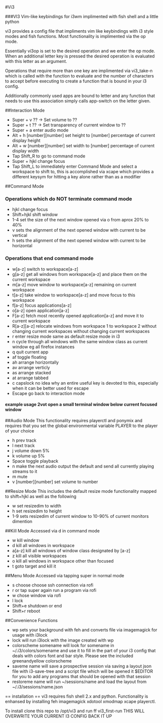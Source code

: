 #Vi3

###VI3 Vim-like keybindings for i3wm implimented with fish shell and a little python

vi3 provides a config file that impliments vim like keybindings with i3 style modes and fish functions.  Most functionality is implimented via the op mode.  

Essentially vi3op is set to the desired operation and we enter the op mode.  When an additional letter key is pressed the desired operation is evaluated with this letter as an argument.  

Operations that require more than one key are implimented via vi3_take-n which is called with the function to evaluate and the number of characters to accept before executing to create a function that is bound in your i3 config.

Additionally commonly used apps are bound to letter and any function that needs to use this association simply calls app-switch on the letter given.

##Interaction Mode
- Super + v ?? -> Set volume to ??
- Super + t ?? -> Set transparency of current window to ??
- Super + a enter audio mode
- Alt + h [number][number] set height to [number] percentage of current display height
- Alt + w [number][number] set width to [number] percentage of current display width
- Tap Shift_R to go to command mode
- Super + hjkl change focus
- Tap Shift_L to immediately enter Command Mode and select a workspace to shift to, this is accomplished via xcape which provides a different keysym for hitting a key alone rather than as a modifier

##Command Mode
### Operations which do NOT terminate command mode 
- hjkl change focus
- Shift+hjkl shift window
- 1-4 set the size of the next window opened via o from aprox 20% to 40%
- v sets the alignment of the next opened window with current to be vertical
- h sets the alignment of the next opened window with current to be horizontal

### Operations that end command mode
- w[a-z] switch to workspace[a-z]
- g[a-z] get all windows from workspace[a-z] and place them on the current workspace
- m[a-z] move window to workspace[a-z] remaining on current workspace
- t[a-z] take window to workspace[a-z] and move focus to this workspace
- f[a-z] focus applications[a-z]
- o[a-z] open application[a-z]
- F[a-z] fetch most recently opened application[a-z] and move it to current workspace
- R[a-z][a-z] relocate windows from workspace 1 to workspace 2 without changing current workspaces without changing current workspaces
- r enter resize mode same as default resize mode in i3
- n cycle through all windows with the same window class as current window eg all firefox instances
- q quit current app
- af toggle floating
- ah arrange horizontally
- av arrange verticly
- as arrange stacked
- at arrange tabbed
- c capslock no idea why an entire useful key is devoted to this, especially when it can be better used for escape
- Escape go back to interaction mode

#### example usage 2vot open a small terminal window below current focused window

##Audio Mode
This functionality requires playerctl and ponymix and requires that you set the global environmental variable PLAYER to the player of your choice 

- h prev track
- l next track
- j volume down 5%
- k volume up 5%
- Space toggle playback
- n make the next audio output the default and send all currently playing streams to it
- m mute
- v [number][number] set volume to number

##Resize Mode
This includes the default resize mode functionality mapped to shift+hjkl as well as the following
- w set resizedim to width
- h set resizedim to height
- 1-9 sets resizedim of current window to 10-90% of current monitors dimention

##Kill Mode
Accessed via d in command mode
- w kill window
- d kill all windows in workspace
- a[a-z] kill all windows of window class designated by [a-z] 
- z kill all visible workspaces 
- o kill all windows in workspace other than focused
- t goto target and kill it

##Menu Mode
Accessed via tapping super in normal mode
- s choose choose ssh connection via rofi
- r or tap super again run a program via rofi
- w chose window via rofi
- l lock
- Shift+e shutdown or end
- Shift+r reboot

##Convenience Functions
- wp sets your background with feh and converts file via imagemagick for usage with i3lock
- lock will run i3lock with the image created with wp
- colorscheme somename will look for somename in ~/.i3/colors/somename and use it to fill in the part of your i3 config that deals with colors font and bar style. Please see the included greenandyellow colorscheme
- saveme name will save a prospective session via saving a layout json file with i3-save-tree and a script file which will be opened it $EDITOR for you to add any programs that should be opened with that session 
- restoreme name will run ~/sessions/name and load the layout from ~/.i3/sessions/name.json


== installation ==
vi3 requires fish shell 2.x and python.  Functionality is enhansed by installing feh imagemagick xdotool xmodmap xcape playerctl.

To install clone this repo to /opt/vi3 and run ff vi3_first-run
THIS WILL OVERWRITE YOUR CURRENT I3 CONFIG BACK IT UP
